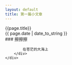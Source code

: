 ```yaml
---
layout: default
title: 第一篇小文章
---
```


<article class='am-article'>
    <div class="am-article-hd">
        <div class="am-article-title">
            {{page.title}}
        </div>
        <div class="am-article-meta">
            {{ page.date | date_to_string }}
        </div>
    </div>
    <div class="am-article-bd">
        <div class="am-article-divider"></div>
        <div>
### 擦擦擦

            在苍茫的大海上
        </div>
    </div>
</article>
